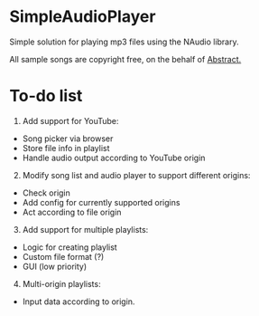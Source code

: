 # SimpleAudioPlayer
 Simple solution for playing mp3 files using the NAudio library.

All sample songs are copyright free, on the behalf of [Abstract.](https://www.youtube.com/user/abstracttherapper)

# To-do list
1. Add support for YouTube:
 - Song picker via browser
 - Store file info in playlist
 - Handle audio output according to YouTube origin

2. Modify song list and audio player to support different origins:
 - Check origin
 - Add config for currently supported origins
 - Act according to file origin

3. Add support for multiple playlists:
 - Logic for creating playlist
 - Custom file format (?)
 - GUI (low priority)

4. Multi-origin playlists:
 - Input data according to origin.


